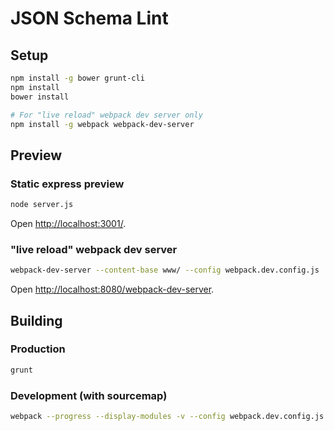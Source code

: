 # JSON Schema Lint

## Setup
```sh
npm install -g bower grunt-cli
npm install
bower install

# For "live reload" webpack dev server only
npm install -g webpack webpack-dev-server
```

## Preview

### Static express preview
```sh
node server.js
```

Open [http://localhost:3001/](http://localhost:3001/).

### "live reload" webpack dev server

```sh
webpack-dev-server --content-base www/ --config webpack.dev.config.js
```
Open [http://localhost:8080/webpack-dev-server](http://localhost:8080/webpack-dev-server).

## Building

### Production

```sh
grunt
```

### Development (with sourcemap)
```sh
webpack --progress --display-modules -v --config webpack.dev.config.js
```
